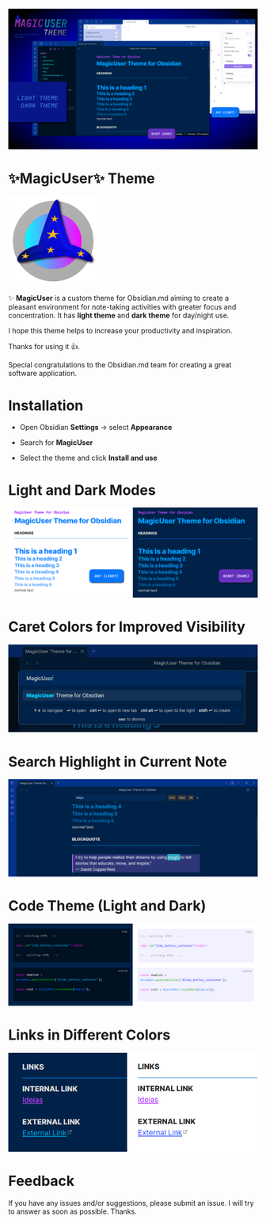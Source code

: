 ![MagicUser theme for Obsidian](images/screenshot_big.png)

# ✨**MagicUser**✨ Theme

![MagicUser Theme icon](magic_user_theme_icon.png)

✨ **MagicUser** is a custom theme for Obsidian.md aiming to create a pleasant environment for note-taking activities with greater focus and concentration. It has **light theme** and **dark theme** for day/night use.

I hope this theme helps to increase your productivity and inspiration.

Thanks for using it 👍.

Special congratulations to the Obsidian.md team for creating a great software application.

# Installation

- Open Obsidian **Settings** -> select **Appearance**

- Search for **MagicUser**

- Select the theme and click **Install and use**

# Light and Dark Modes

![Light and Dark Mode Headings](images/magicuser_modes_headings.png)

# Caret Colors for Improved Visibility

![Dark mode caret color](images/magicuser_caret.png)

# Search Highlight in Current Note

![Search Highlight in Current Note](images/magicuser_search.png)

# Code Theme (Light and Dark)

![MagicUser theme for programming](images/magicuser_codes.png)

# Links in Different Colors

![MagicUser Internal and External Links](images/magicuser_links.png)

# Feedback
  
If you have any issues and/or suggestions, please submit an issue. I will try to answer as soon as possible. Thanks.



